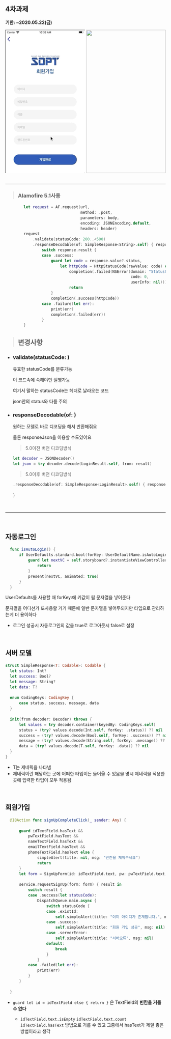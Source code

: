 ## 4차과제

__기한: ~2020.05.22(금)__


<div>
<img src="../READMEImg/4차과제1.gif" width="250" height="450">
<img src="../READMEImg/4차과제2.gif" width="250" height="450">
</div>
<br>

***

> ### Alamofire 5.1사용

``` swift 
        let request = AF.request(url,
                                 method: .post,
                                 parameters: body,
                                 encoding: JSONEncoding.default,
                                 headers: header)
        request
            .validate(statusCode: 200..<500)
            .responseDecodable(of: SimpleResponse<String>.self) { response in
                switch response.result {
                case .success:
                    guard let code = response.value?.status,
                        let httpCode = HttpStatusCode(rawValue: code) else {
                            completion(.failed(NSError(domain: "StatusCode Err",
                                                       code: 0,
                                                       userInfo: nil)))
                            return
                    }
                    completion(.success(httpCode))
                case .failure(let err):
                    print(err)
                    completion(.failed(err))
                }
        }
```

> ## 변경사항

* ### validate(statusCode: )
  
  유효한 statusCode를 분류가능
  
  이 코드속에 속해야만 실행가능
  
  여기서 말하는 statusCode는 헤더로 날라오는 코드
  
  json안의 status와 다름 주의



* ### responseDecodable(of: )

  원하는 모델로 바로 디코딩을 해서 반환해줘요

  물론 responseJson을 이용할 수도있어요

  > 5.0이전 버전 디코딩방식

  ``` swift
  let decoder = JSONDecoder()
  let json = try decoder.decode(LoginResult.self, from: result)
  ```
  
  >  5.0이후 버전 디코딩방식

  ``` swift
  .responseDecodable(of: SimpleResponse<LoginResult>.self) { response in
      
  }
  ```

  

<br>

***

<br>

## 자동로그인

  ``` swift 
    func isAutoLogin() {
        if UserDefaults.standard.bool(forKey: UserDefaultName.isAutoLogin.rawValue) {
            guard let nextVC = self.storyboard?.instantiateViewController(withIdentifier: "TabBarC") else {
                return
            }
            present(nextVC, animated: true)
        }
    }
  ```

<div>
  <p>UserDefaults를 사용할 때 forKey:에 키값이 될 문자열을 넣어준다</p>
  <p>문자열을 어디선가 또사용할 거기 때문에 일반 문자열을 넣어두되지만 타입으로 관리하는게 더 용이하다</p>
</div>

* 로그인 성공시 자동로그인의 값을 true로 로그아웃시 false로 설정

<br>


## 서버 모델

  ``` swift 
struct SimpleResponse<T: Codable>: Codable {
    let status: Int?
    let success: Bool?
    let message: String?
    let data: T?
    
    enum CodingKeys: CodingKey {
        case status, success, message, data
    }
    
    init(from decoder: Decoder) throws {
        let values = try decoder.container(keyedBy: CodingKeys.self)
        status = (try? values.decode(Int.self, forKey: .status)) ?? nil
        success = (try? values.decode(Bool.self, forKey: .success)) ?? nil
        message = (try? values.decode(String.self, forKey: .message)) ?? nil
        data = (try? values.decode(T.self, forKey: .data)) ?? nil
    }
}
  ```

* T는 제네릭을 나타냄
* 제네릭이란 해당하는 곳에 어떠한 타입이든 들어올 수 있음을 명시
  제네릭을 적용한 곳에 입력한 타입이 모두 적용됨

<br>

## 회원가입

  ``` swift 
    @IBAction func signUpCompleteClick(_ sender: Any) {
        
        guard idTextField.hasText &&
            pwTextField.hasText &&
            nameTextField.hasText &&
            emailTextField.hasText &&
            phoneTextField.hasText else {
                simpleAlert(title: nil, msg: "빈칸을 채워주세요")
                return
        }
        let form = SignUpForm(id: idTextField.text, pw: pwTextField.text, name: nameTextField.text, email: emailTextField.text, phone: phoneTextField.text)
        
        service.requestSignUp(form: form) { result in
            switch result {
            case .success(let statusCode):
                DispatchQueue.main.async {
                    switch statusCode {
                    case .existId:
                        self.simpleAlert(title: "이미 아이디가 존재합니다.", msg: nil)
                    case .success:
                        self.simpleAlert(title: "회원 가입 성공", msg: nil)
                    case .serverError:
                        self.simpleAlert(title: "서버오류", msg: nil)
                    default:
                        break
                    }
                }
            case .failed(let err):
                print(err)
            }
        }
        
    }

  ```

* `guard let id = idTextField else { return }` 은 TextField의 __빈칸을 거를 수 없다__

  * `idTextField.text.isEmpty`
    `idTextField.text.count`
    `idTextField.hasText` 방법으로 거를 수 있고
    그중에서 hasText가 제일 좋은 방법이라고 생각


